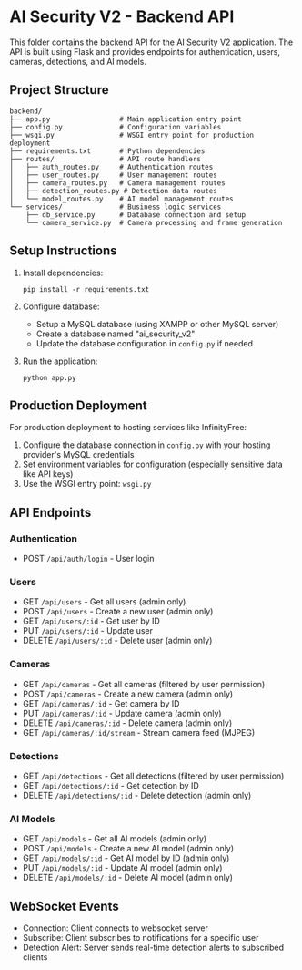 
# AI Security V2 - Backend API

This folder contains the backend API for the AI Security V2 application. The API is built using Flask and provides endpoints for authentication, users, cameras, detections, and AI models.

## Project Structure

```
backend/
├── app.py                 # Main application entry point
├── config.py              # Configuration variables
├── wsgi.py                # WSGI entry point for production deployment
├── requirements.txt       # Python dependencies
├── routes/                # API route handlers
│   ├── auth_routes.py     # Authentication routes
│   ├── user_routes.py     # User management routes
│   ├── camera_routes.py   # Camera management routes
│   ├── detection_routes.py # Detection data routes
│   └── model_routes.py    # AI model management routes
└── services/              # Business logic services
    ├── db_service.py      # Database connection and setup
    └── camera_service.py  # Camera processing and frame generation
```

## Setup Instructions

1. Install dependencies:
   ```
   pip install -r requirements.txt
   ```

2. Configure database:
   - Setup a MySQL database (using XAMPP or other MySQL server)
   - Create a database named "ai_security_v2"
   - Update the database configuration in `config.py` if needed

3. Run the application:
   ```
   python app.py
   ```

## Production Deployment

For production deployment to hosting services like InfinityFree:

1. Configure the database connection in `config.py` with your hosting provider's MySQL credentials
2. Set environment variables for configuration (especially sensitive data like API keys)
3. Use the WSGI entry point: `wsgi.py`

## API Endpoints

### Authentication
- POST `/api/auth/login` - User login

### Users
- GET `/api/users` - Get all users (admin only)
- POST `/api/users` - Create a new user (admin only)
- GET `/api/users/:id` - Get user by ID
- PUT `/api/users/:id` - Update user
- DELETE `/api/users/:id` - Delete user (admin only)

### Cameras
- GET `/api/cameras` - Get all cameras (filtered by user permission)
- POST `/api/cameras` - Create a new camera (admin only)
- GET `/api/cameras/:id` - Get camera by ID
- PUT `/api/cameras/:id` - Update camera (admin only)
- DELETE `/api/cameras/:id` - Delete camera (admin only)
- GET `/api/cameras/:id/stream` - Stream camera feed (MJPEG)

### Detections
- GET `/api/detections` - Get all detections (filtered by user permission)
- GET `/api/detections/:id` - Get detection by ID
- DELETE `/api/detections/:id` - Delete detection (admin only)

### AI Models
- GET `/api/models` - Get all AI models (admin only)
- POST `/api/models` - Create a new AI model (admin only)
- GET `/api/models/:id` - Get AI model by ID (admin only)
- PUT `/api/models/:id` - Update AI model (admin only)
- DELETE `/api/models/:id` - Delete AI model (admin only)

## WebSocket Events

- Connection: Client connects to websocket server
- Subscribe: Client subscribes to notifications for a specific user
- Detection Alert: Server sends real-time detection alerts to subscribed clients
